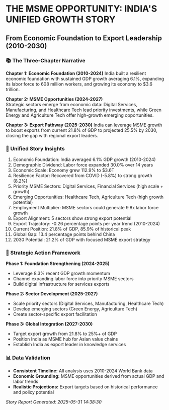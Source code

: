 
# THE MSME OPPORTUNITY: INDIA'S UNIFIED GROWTH STORY
## From Economic Foundation to Export Leadership (2010-2030)

### 📚 The Three-Chapter Narrative

**Chapter 1: Economic Foundation (2010-2024)**
India built a resilient economic foundation with sustained GDP growth averaging 6.1%, expanding its labor force to 608 million workers, and growing its economy to $3.6 trillion.

**Chapter 2: MSME Opportunities (2024-2027)**  
Strategic sectors emerge from economic data: Digital Services, Manufacturing, and Healthcare Tech lead priority investments, while Green Energy and Agriculture Tech offer high-growth emerging opportunities.

**Chapter 3: Export Pathway (2025-2030)**
India can leverage MSME growth to boost exports from current 21.8% of GDP to projected 25.5% by 2030, closing the gap with regional export leaders.

### 🎯 Unified Story Insights

1. Economic Foundation: India averaged 6.1% GDP growth (2010-2024)
2. Demographic Dividend: Labor force expanded 30.0% over 14 years
3. Economic Scale: Economy grew 112.9% to $3.6T
4. Resilience Factor: Recovered from COVID (-5.8%) to strong growth (8.2%)
5. Priority MSME Sectors: Digital Services, Financial Services (high scale + growth)
6. Emerging Opportunities: Healthcare Tech, Agriculture Tech (high growth potential)
7. Employment Multiplier: MSME sectors could generate 9.8x labor force growth
8. Export Alignment: 5 sectors show strong export potential
9. Export Trajectory: -0.26 percentage points per year trend (2010-2024)
10. Current Position: 21.8% of GDP, 85.9% of historical peak
11. Global Gap: 13.4 percentage points behind China
12. 2030 Potential: 21.2% of GDP with focused MSME export strategy


### 🚀 Strategic Action Framework

**Phase 1: Foundation Strengthening (2024-2025)**
- Leverage 8.3% recent GDP growth momentum
- Channel expanding labor force into priority MSME sectors
- Build digital infrastructure for services exports

**Phase 2: Sector Development (2025-2027)**  
- Scale priority sectors (Digital Services, Manufacturing, Healthcare Tech)
- Develop emerging sectors (Green Energy, Agriculture Tech)
- Create sector-specific export facilitation

**Phase 3: Global Integration (2027-2030)**
- Target export growth from 21.8% to 25%+ of GDP
- Position India as MSME hub for Asian value chains
- Establish India as export leader in knowledge services

### 📊 Data Validation
- **Consistent Timeline:** All analysis uses 2010-2024 World Bank data
- **Economic Grounding:** MSME opportunities derived from actual GDP and labor trends  
- **Realistic Projections:** Export targets based on historical performance and policy potential

*Story Report Generated: 2025-05-31 14:38:30*
